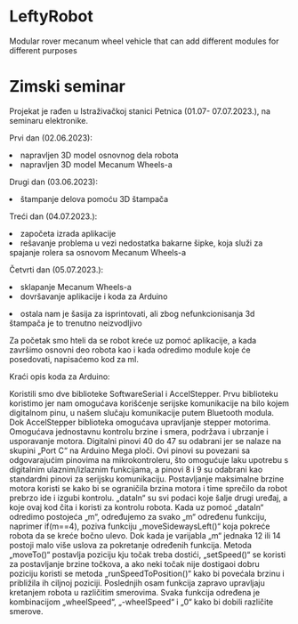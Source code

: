 # LeftyRobot
Modular rover mecanum wheel vehicle that can add different modules for different purposes 
# Zimski seminar
Projekat je rađen u Istraživačkoj stanici Petnica (01.07- 07.07.2023.), na seminaru elektronike. 
<ol></ol>
<p>Prvi dan (02.06.2023):</p>
<li>napravljen 3D model osnovnog dela robota</li> 
<li>napravljen 3D model Mecanum Wheels-a</li>  
<ol></ol>
<p>Drugi dan (03.06.2023):</p>
<li>štampanje delova pomoću 3D štampača</li>
<ol></ol>
<p>Treći dan (04.07.2023.):</p>
<li>započeta izrada aplikacije</li>
<li>rešavanje problema u vezi nedostatka bakarne šipke, koja služi za spajanje rolera sa osnovom Mecanum Wheels-a</li>
<ol></ol>
<p>Četvrti dan (05.07.2023.):</p>
<li>sklapanje Mecanum Wheels-a</li>
<li>dovršavanje aplikacije i koda za Arduino</li>
<p><li>ostala nam je šasija za isprintovati, ali zbog nefunkcionisanja 3d štampača je to trenutno neizvodljivo</li></p>
<p>Za početak smo hteli da se robot kreće uz pomoć aplikacije, a kada završimo osnovni deo robota kao i kada odredimo module koje će posedovati, napisaćemo kod za ml.</p>
<p>Kraći opis koda za Arduino:</p>
Koristili smo dve biblioteke SoftwareSerial i AccelStepper. Prvu biblioteku koristimo jer nam omogućava korišćenje serijske komunikacije na bilo kojem digitalnom pinu, u našem slučaju komunikacije putem Bluetooth modula. Dok AccelStepper biblioteka omogućava upravljanje stepper motorima. Omogućava jednostavnu kontrolu brzine i smera, podržava i ubrzanje i usporavanje motora. Digitalni pinovi 40 do 47 su odabrani jer se nalaze na skupini „Port C“ na Arduino Mega ploči. Ovi pinovi su povezani sa odgovarajućim pinovima na mikrokontroleru, što omogućuje laku upotrebu s digitalnim ulaznim/izlaznim funkcijama, a pinovi 8 i 9 su odabrani kao standardni pinovi za serijsku komunikaciju. Postavljanje maksimalne brzine motora koristi se kako bi se ograničila brzina motora i time sprečilo da robot prebrzo ide i izgubi kontrolu. „dataIn“ su svi podaci koje šalje drugi uređaj, a koje ovaj kod čita i koristi za kontrolu robota. Kada uz pomoć „dataIn“ odredimo postojeća „m“, određujemo za svako „m“ određenu funkciju, naprimer if(m==4), poziva funkciju „moveSidewaysLeft()“ koja pokreće robota da se kreće bočno ulevo. Dok kada je varijabla „m“ jednaka 12 ili 14 postoji malo više uslova za pokretanje određenih funkcija. Metoda „moveTo()“ postavlja poziciju kju točak treba dostići, „setSpeed()“ se koristi za postavljanje brzine točkova, a ako neki točak nije dostigaoi dobru poziciju koristi se metoda „runSpeedToPosition()“ kako bi povećala brzinu i približila ih ciljnoj poziciji. Poslednjih osam funkcija zapravo upravljaju kretanjem robota u različitim smerovima. Svaka funkcija određena je kombinacijom „wheelSpeed“, „-wheelSpeed“ i „0“ kako bi dobili različite smerove.
